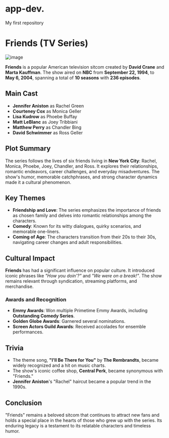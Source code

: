 # app-dev.
My first repository
# Friends (TV Series)

![image](https://github.com/Angineli/app-dev./assets/169481997/d509fca0-5809-4eb7-b6eb-fbe0d0cef00a)


**Friends** is a popular American television sitcom created by **David Crane** and **Marta Kauffman**. The show aired on **NBC** from **September 22, 1994**, to **May 6, 2004**, spanning a total of **10 seasons** with **236 episodes**.

## Main Cast
- **Jennifer Aniston** as Rachel Green
- **Courteney Cox** as Monica Geller
- **Lisa Kudrow** as Phoebe Buffay
- **Matt LeBlanc** as Joey Tribbiani
- **Matthew Perry** as Chandler Bing
- **David Schwimmer** as Ross Geller

## Plot Summary
The series follows the lives of six friends living in **New York City**: Rachel, Monica, Phoebe, Joey, Chandler, and Ross. It explores their relationships, romantic endeavors, career challenges, and everyday misadventures. The show's humor, memorable catchphrases, and strong character dynamics made it a cultural phenomenon.

## Key Themes
- **Friendship and Love**: The series emphasizes the importance of friends as chosen family and delves into romantic relationships among the characters.
- **Comedy**: Known for its witty dialogues, quirky scenarios, and memorable one-liners.
- **Coming of Age**: The characters transition from their 20s to their 30s, navigating career changes and adult responsibilities.

## Cultural Impact
**Friends** has had a significant influence on popular culture. It introduced iconic phrases like _"How you doin'?"_ and _"We were on a break!"_. The show remains relevant through syndication, streaming platforms, and merchandise.

### Awards and Recognition
- **Emmy Awards**: Won multiple Primetime Emmy Awards, including **Outstanding Comedy Series**.
- **Golden Globe Awards**: Garnered several nominations.
- **Screen Actors Guild Awards**: Received accolades for ensemble performances.

## Trivia
- The theme song, **"I'll Be There for You"** by **The Rembrandts**, became widely recognized and a hit on music charts.
- The show's iconic coffee shop, **Central Perk**, became synonymous with "Friends."
- **Jennifer Aniston**'s "Rachel" haircut became a popular trend in the 1990s.

## Conclusion
"Friends" remains a beloved sitcom that continues to attract new fans and holds a special place in the hearts of those who grew up with the series. Its enduring legacy is a testament to its relatable characters and timeless humor.

